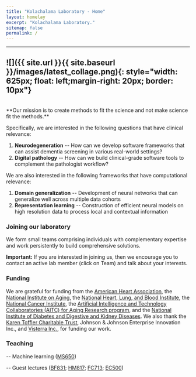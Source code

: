 ```yaml
---
title: "Kolachalama Laboratory - Home"
layout: homelay
excerpt: "Kolachalama Laboratory."
sitemap: false
permalink: /
---
```


---
![]({{ site.url }}{{ site.baseurl }}/images/latest_collage.png){: style="width: 625px; float: left;margin-right: 20px; border: 10px"}
---
<br>
**Our mission is to create methods to fit the science and not make science fit the methods.** 

Specifically, we are interested in the following questions that have clinical relevance:

1. **Neurodegeneration** -- How can we develop software frameworks that can assist dementia screening in various real-world settings? 
2. **Digital pathology** -- How can we build clinical-grade software tools to complement the pathologist workflow?

We are also interested in the following frameworks that have computational relevance:

1. **Domain generalization** -- Development of neural networks that can generalize well across multiple data cohorts
2. **Representation learning** -- Construction of efficient neural models on high resolution data to process local and contextual information

### Joining our laboratory
We form small teams comprising individuals with complementary expertise and work persistently to build comprehensive solutions. 

**Important:** If you are interested in joining us, then we encourage you to contact an active lab member (click on Team) and talk about your interests. 

### Funding
We are grateful for funding from the [American Heart Association](https://www.heart.org), the [National Institute on Aging](https://www.nia.nih.gov), the [National Heart, Lung, and Blood Institute](https://www.nhlbi.nih.gov), the [National Cancer Institute](https://www.cancer.gov), the [Artificial Intelligence and Technology Collaboratories (AITC) for Aging Research program](https://www.a2collective.ai), and the [National Institute of Diabetes and Digestive and Kidney Diseases](https://www.niddk.nih.gov). We also thank the [Karen Toffler Charitable Trust](https://tofflertrust.org), Johnson & Johnson Enterprise Innovation Inc., and [Visterra Inc.](https://visterrainc.com), for funding our work.

### Teaching
-- Machine learning ([MS650](https://www.bu.edu/academics/gms/courses/gms-ms-650/))

-- Guest lectures ([BF831](https://www.bu.edu/academics/grs/programs/bioinformatics/ms/); [HM817](https://www.bu.edu/academics/questrom/courses/qst-hm-817/); [FC713](https://www.bu.edu/academics/gms/courses/gms-fc-713/); [EC500](https://www.bu.edu/academics/eng/courses/eng-ec-500/))

	



